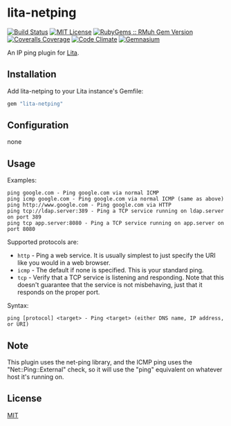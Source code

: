 # lita-netping

[![Build Status](https://img.shields.io/travis/esigler/lita-netping/master.svg)](https://travis-ci.org/esigler/lita-netping)
[![MIT License](https://img.shields.io/badge/license-MIT-brightgreen.svg)](https://tldrlegal.com/license/mit-license)
[![RubyGems :: RMuh Gem Version](http://img.shields.io/gem/v/lita-netping.svg)](https://rubygems.org/gems/lita-netping)
[![Coveralls Coverage](https://img.shields.io/coveralls/esigler/lita-netping/master.svg)](https://coveralls.io/r/esigler/lita-netping)
[![Code Climate](https://img.shields.io/codeclimate/github/esigler/lita-netping.svg)](https://codeclimate.com/github/esigler/lita-netping)
[![Gemnasium](https://img.shields.io/gemnasium/esigler/lita-netping.svg)](https://gemnasium.com/esigler/lita-netping)

An IP ping plugin for [Lita](https://github.com/jimmycuadra/lita).

## Installation

Add lita-netping to your Lita instance's Gemfile:

``` ruby
gem "lita-netping"
```

## Configuration

none

## Usage

Examples:

```
ping google.com - Ping google.com via normal ICMP
ping icmp google.com - Ping google.com via normal ICMP (same as above)
ping http://www.google.com - Ping google.com via HTTP
ping tcp://ldap.server:389 - Ping a TCP service running on ldap.server on port 389
ping tcp app.server:8080 - Ping a TCP service running on app.server on port 8080
```

Supported protocols are:

* `http` - Ping a web service. It is usually simplest to just specify the URI like you would in a web browser.
* `icmp` - The default if none is specified. This is your standard ping.
* `tcp` - Verify that a TCP service is listening and responding. Note that this doesn't guarantee that the service is not misbehaving, just that it responds on the proper port.

Syntax:

```
ping [protocol] <target> - Ping <target> (either DNS name, IP address, or URI)
```

## Note

This plugin uses the net-ping library, and the ICMP ping uses the "Net::Ping::External" check,
so it will use the "ping" equivalent on whatever host it's running on.

## License

[MIT](http://opensource.org/licenses/MIT)
